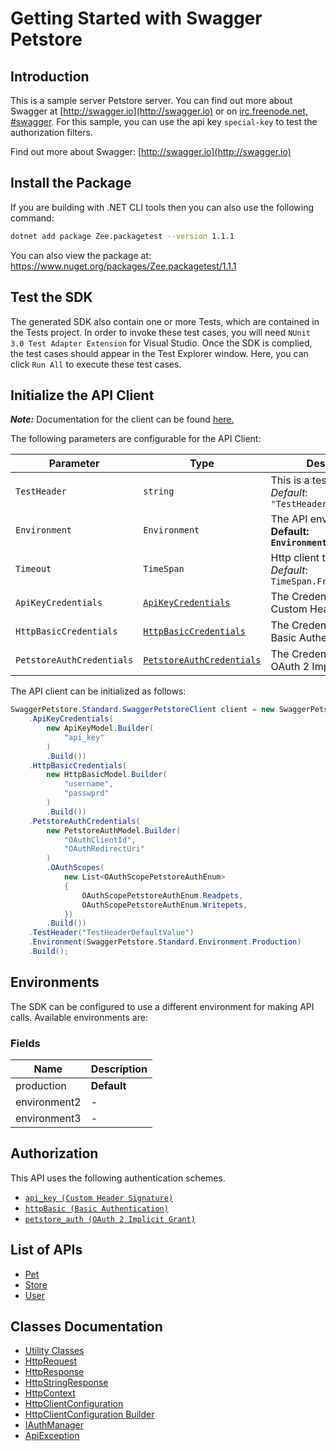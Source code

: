 
# Getting Started with Swagger Petstore

## Introduction

This is a sample server Petstore server.  You can find out more about Swagger at [http://swagger.io](http://swagger.io) or on [irc.freenode.net, #swagger](http://swagger.io/irc/).  For this sample, you can use the api key `special-key` to test the authorization filters.

Find out more about Swagger: [http://swagger.io](http://swagger.io)

## Install the Package

If you are building with .NET CLI tools then you can also use the following command:

```bash
dotnet add package Zee.packagetest --version 1.1.1
```

You can also view the package at:
https://www.nuget.org/packages/Zee.packagetest/1.1.1

## Test the SDK

The generated SDK also contain one or more Tests, which are contained in the Tests project. In order to invoke these test cases, you will need `NUnit 3.0 Test Adapter Extension` for Visual Studio. Once the SDK is complied, the test cases should appear in the Test Explorer window. Here, you can click `Run All` to execute these test cases.

## Initialize the API Client

**_Note:_** Documentation for the client can be found [here.](https://www.github.com/ZahraN444/zeepackage-1-dotnet-sdk/tree/1.1.1/doc/client.md)

The following parameters are configurable for the API Client:

| Parameter | Type | Description |
|  --- | --- | --- |
| `TestHeader` | `string` | This is a test header<br>*Default*: `"TestHeaderDefaultValue"` |
| `Environment` | `Environment` | The API environment. <br> **Default: `Environment.Production`** |
| `Timeout` | `TimeSpan` | Http client timeout.<br>*Default*: `TimeSpan.FromSeconds(100)` |
| `ApiKeyCredentials` | [`ApiKeyCredentials`](https://www.github.com/ZahraN444/zeepackage-1-dotnet-sdk/tree/1.1.1/doc/$a/https://www.github.com/ZahraN444/zeepackage-1-dotnet-sdk/tree/1.1.1/custom-header-signature.md) | The Credentials Setter for Custom Header Signature |
| `HttpBasicCredentials` | [`HttpBasicCredentials`](https://www.github.com/ZahraN444/zeepackage-1-dotnet-sdk/tree/1.1.1/doc/$a/https://www.github.com/ZahraN444/zeepackage-1-dotnet-sdk/tree/1.1.1/basic-authentication.md) | The Credentials Setter for Basic Authentication |
| `PetstoreAuthCredentials` | [`PetstoreAuthCredentials`](https://www.github.com/ZahraN444/zeepackage-1-dotnet-sdk/tree/1.1.1/doc/$a/https://www.github.com/ZahraN444/zeepackage-1-dotnet-sdk/tree/1.1.1/oauth-2-implicit-grant.md) | The Credentials Setter for OAuth 2 Implicit Grant |

The API client can be initialized as follows:

```csharp
SwaggerPetstore.Standard.SwaggerPetstoreClient client = new SwaggerPetstore.Standard.SwaggerPetstoreClient.Builder()
    .ApiKeyCredentials(
        new ApiKeyModel.Builder(
            "api_key"
        )
        .Build())
    .HttpBasicCredentials(
        new HttpBasicModel.Builder(
            "username",
            "passwprd"
        )
        .Build())
    .PetstoreAuthCredentials(
        new PetstoreAuthModel.Builder(
            "OAuthClientId",
            "OAuthRedirectUri"
        )
        .OAuthScopes(
            new List<OAuthScopePetstoreAuthEnum>
            {
                OAuthScopePetstoreAuthEnum.Readpets,
                OAuthScopePetstoreAuthEnum.Writepets,
            })
        .Build())
    .TestHeader("TestHeaderDefaultValue")
    .Environment(SwaggerPetstore.Standard.Environment.Production)
    .Build();
```

## Environments

The SDK can be configured to use a different environment for making API calls. Available environments are:

### Fields

| Name | Description |
|  --- | --- |
| production | **Default** |
| environment2 | - |
| environment3 | - |

## Authorization

This API uses the following authentication schemes.

* [`api_key (Custom Header Signature)`](https://www.github.com/ZahraN444/zeepackage-1-dotnet-sdk/tree/1.1.1/doc/$a/https://www.github.com/ZahraN444/zeepackage-1-dotnet-sdk/tree/1.1.1/custom-header-signature.md)
* [`httpBasic (Basic Authentication)`](https://www.github.com/ZahraN444/zeepackage-1-dotnet-sdk/tree/1.1.1/doc/$a/https://www.github.com/ZahraN444/zeepackage-1-dotnet-sdk/tree/1.1.1/basic-authentication.md)
* [`petstore_auth (OAuth 2 Implicit Grant)`](https://www.github.com/ZahraN444/zeepackage-1-dotnet-sdk/tree/1.1.1/doc/$a/https://www.github.com/ZahraN444/zeepackage-1-dotnet-sdk/tree/1.1.1/oauth-2-implicit-grant.md)

## List of APIs

* [Pet](https://www.github.com/ZahraN444/zeepackage-1-dotnet-sdk/tree/1.1.1/doc/controllers/pet.md)
* [Store](https://www.github.com/ZahraN444/zeepackage-1-dotnet-sdk/tree/1.1.1/doc/controllers/store.md)
* [User](https://www.github.com/ZahraN444/zeepackage-1-dotnet-sdk/tree/1.1.1/doc/controllers/user.md)

## Classes Documentation

* [Utility Classes](https://www.github.com/ZahraN444/zeepackage-1-dotnet-sdk/tree/1.1.1/doc/utility-classes.md)
* [HttpRequest](https://www.github.com/ZahraN444/zeepackage-1-dotnet-sdk/tree/1.1.1/doc/http-request.md)
* [HttpResponse](https://www.github.com/ZahraN444/zeepackage-1-dotnet-sdk/tree/1.1.1/doc/http-response.md)
* [HttpStringResponse](https://www.github.com/ZahraN444/zeepackage-1-dotnet-sdk/tree/1.1.1/doc/http-string-response.md)
* [HttpContext](https://www.github.com/ZahraN444/zeepackage-1-dotnet-sdk/tree/1.1.1/doc/http-context.md)
* [HttpClientConfiguration](https://www.github.com/ZahraN444/zeepackage-1-dotnet-sdk/tree/1.1.1/doc/http-client-configuration.md)
* [HttpClientConfiguration Builder](https://www.github.com/ZahraN444/zeepackage-1-dotnet-sdk/tree/1.1.1/doc/http-client-configuration-builder.md)
* [IAuthManager](https://www.github.com/ZahraN444/zeepackage-1-dotnet-sdk/tree/1.1.1/doc/i-auth-manager.md)
* [ApiException](https://www.github.com/ZahraN444/zeepackage-1-dotnet-sdk/tree/1.1.1/doc/api-exception.md)

